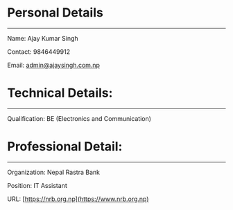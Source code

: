 # Personal Details
---

Name: Ajay Kumar Singh

Contact: 9846449912

Email: [admin@ajaysingh.com.np](mailto:admin@ajaysingh.com.np)

# Technical Details:
---

Qualification: BE (Electronics and Communication)

# Professional Detail:
---

Organization: Nepal Rastra Bank

Position: IT Assistant

URL: [https://nrb.org.np](https://www.nrb.org.np)